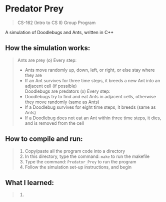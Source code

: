 # Predator Prey
> CS-162 (Intro to CS II) Group Program  

A simulation of Doodlebugs and Ants, written in C++

## How the simulation works:
> Ants are prey (o)
> Every step:
> - Ants move randomly up, down, left, or right, or else stay where they are
> - If an Ant survives for three time steps, it breeds a new Ant into an adjacent cell (if possible)  
> Doodlebugs are predators (x)
> Every step:
> - Doodlebugs try to find and eat Ants in adjacent cells, otherwise they move randomly (same as Ants)
> - If a Doodlebug survives for eight time steps, it breeds (same as Ants)
> - If a Doodlebug does not eat an Ant within three time steps, it dies, and is removed from the cell

## How to compile and run:
> 1. Copy/paste all the program code into a directory
> 2. In this directory, type the command: `make` to run the makefile
> 3. Type the command: `Predator_Prey` to run the program
> 4. Follow the simulation set-up instructions, and begin

## What I learned:
> 1. 
